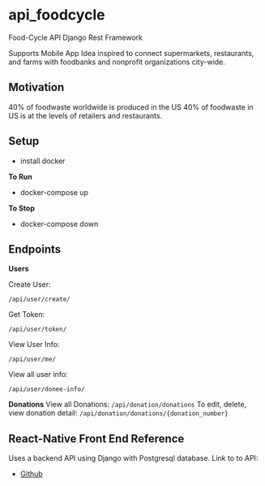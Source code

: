 # api_foodcycle
Food-Cycle API Django Rest Framework

Supports Mobile App Idea inspired to connect supermarkets, restaurants, and farms with foodbanks and nonprofit organizations city-wide.

## Motivation 
40% of foodwaste worldwide is produced in the US
40% of foodwaste in US is at the levels of retailers and restaurants. 

## Setup 
- install docker

**To Run**
- docker-compose up 

**To Stop**
- docker-compose down

## Endpoints 
**Users**

Create User:

```/api/user/create/```

Get Token:

```/api/user/token/```

View User Info:

```/api/user/me/```

View all user info:

```/api/user/donee-info/```

**Donations**
View all Donations:
```/api/donation/donations```
To edit, delete, view donation detail:
```/api/donation/donations/{donation_number}```

## React-Native Front End Reference 
Uses a backend API using Django with Postgresql database. 
Link to to API:
- [Github](https://github.com/hertweckhr1/FoodCycle_Expo)
